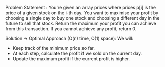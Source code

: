 Problem Statement : You're given an array prices where prices p[i] is the price of a given stock on the i-th day. You want to maximise your profit by choosing a single day to buy one stock and choosing a different day in the future to sell that stock.
Return the maximum your profit you can achieve from this transaction. If you cannot achieve any profit, return 0.

Solution -> Optimal Approach (O(n) time, O(1) space):
We will:

- Keep track of the minimum price so far.
- At each step, calculate the profit if we sold on the current day.
- Update the maximum profit if the current profit is higher.
